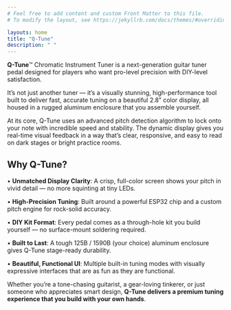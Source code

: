 ```yaml
---
# Feel free to add content and custom Front Matter to this file.
# To modify the layout, see https://jekyllrb.com/docs/themes/#overriding-theme-defaults

layouts: home
title: "Q-Tune"
description: " "
---
```


**Q-Tune**™ Chromatic Instrument Tuner is a next-generation guitar tuner pedal designed for players who want pro-level precision with DIY-level satisfaction.

It’s not just another tuner — it’s a visually stunning, high-performance tool built to deliver fast, accurate tuning on a beautiful 2.8” color display, all housed in a rugged aluminum enclosure that you assemble yourself.

At its core, Q-Tune uses an advanced pitch detection algorithm to lock onto your note with incredible speed and stability. The dynamic display gives you real-time visual feedback in a way that’s clear, responsive, and easy to read on dark stages or bright practice rooms.

## Why Q-Tune?

• **Unmatched Display Clarity**: A crisp, full-color screen shows your pitch in vivid detail — no more squinting at tiny LEDs.

• **High-Precision Tuning**: Built around a powerful ESP32 chip and a custom pitch engine for rock-solid accuracy.

• **DIY Kit Format**: Every pedal comes as a through-hole kit you build yourself — no surface-mount soldering required.

• **Built to Last**: A tough 125B / 1590B (your choice) aluminum enclosure gives Q-Tune stage-ready durability.

• **Beautiful, Functional UI**: Multiple built-in tuning modes with visually expressive interfaces that are as fun as they are functional.

Whether you’re a tone-chasing guitarist, a gear-loving tinkerer, or just someone who appreciates smart design, **Q-Tune delivers a premium tuning experience that you build with your own hands**.
